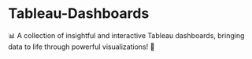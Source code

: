 # Tableau-Dashboards
📊 A collection of insightful and interactive Tableau dashboards, bringing data to life through powerful visualizations! 🎯
